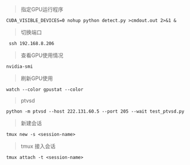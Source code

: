 > 指定GPU运行程序
    
    CUDA_VISIBLE_DEVICES=0 nohup python detect.py >cmdout.out 2>&1 &

> 切换端口

     ssh 192.168.8.206
     
> 查看GPU使用情况

    nvidia-smi

> 刷新GPU使用

    watch --color gpustat --color

> ptvsd

    python -m ptvsd --host 222.131.60.5 --port 205 --wait test_ptvsd.py

    
>  新建会话

    tmux new -s <session-name>
    
> tmux 接入会话

    tmux attach -t <session-name>

